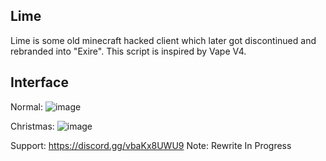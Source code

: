 ## Lime
Lime is some old minecraft hacked client which later got discontinued and rebranded into "Exire".
This script is inspired by Vape V4.

## Interface
Normal:
![image](https://github.com/user-attachments/assets/cebd0dff-f756-4df4-b77f-70ab4286662d)

Christmas:
![image](https://github.com/user-attachments/assets/737fbf4a-3e33-4b9c-9287-bd31a3b530f2)

Support: https://discord.gg/vbaKx8UWU9
Note: Rewrite In Progress
